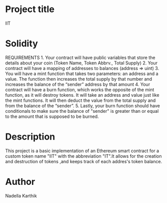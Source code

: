 # Project title
IIT

# Solidity
REQUIREMENTS 1. Your contract will have public variables that store the details about your coin (Token Name, Token Abbrv., Total Supply) 2. Your contract will have a mapping of addresses to balances (address => uint) 3. You will have a mint function that takes two parameters: an address and a value. The function then increases the total supply by that number and increases the balance of the “sender” address by that amount 4. Your contract will have a burn function, which works the opposite of the mint function, as it will destroy tokens. It will take an address and value just like the mint functions. It will then deduct the value from the total supply and from the balance of the “sender”. 5. Lastly, your burn function should have conditionals to make sure the balance of "sender" is greater than or equal to the amount that is supposed to be burned.

# Description
This project is a basic implementation of an Ethereum smart contract for a custom token name "IIT" with the abbreviation "IT".It allows for the creation and destruction of tokens ,and keeps track of each addres's token balance.

# Author
Nadella Karthik

